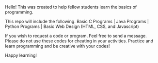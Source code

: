 Hello! This was created to help fellow students learn the basics of programming. 

This repo will include the following.
Basic C Programs | Java Programs | Python Programs | Basic Web Design (HTML, CSS, and Javascript)

If you wish to request a code or program. Feel free to send a message.
Please do not use these codes for cheating in your activities. Practice and learn programming and be creative with your codes!

Happy learning!
